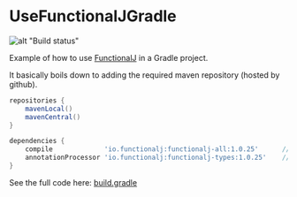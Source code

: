 # UseFunctionalJGradle

![alt "Build status"](https://github.com/NawaMan/UseFunctionalJGradle/actions/workflows/maven.yml/badge.svg)

Example of how to use [FunctionalJ](https://github.com/NawaMan/FunctionalJ) in a Gradle project.

It basically boils down to adding the required maven repository (hosted by github).

```Groovy
repositories {
    mavenLocal()
    mavenCentral()
}

dependencies {
    compile             'io.functionalj:functionalj-all:1.0.25'      // Please look up the lastest version.
    annotationProcessor 'io.functionalj:functionalj-types:1.0.25'    // Please look up the lastest version.
}
```

See the full code here: [build.gradle](https://github.com/NawaMan/UseFunctionalJGradle/blob/master/build.gradle)
